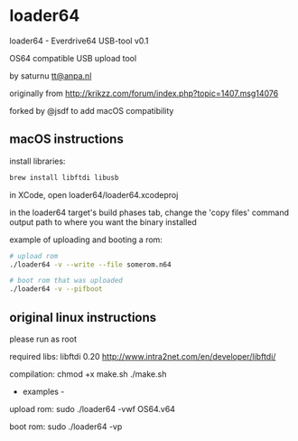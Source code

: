 # loader64
loader64 - Everdrive64 USB-tool v0.1

OS64 compatible USB upload tool

by saturnu <tt@anpa.nl>

originally from http://krikzz.com/forum/index.php?topic=1407.msg14076

forked by @jsdf to add macOS compatibility

## macOS instructions

install libraries:

```bash
brew install libftdi libusb
```

in XCode, open loader64/loader64.xcodeproj

in the loader64 target's build phases tab, change the 'copy files' command output path to where you want the binary installed



example of uploading and booting a rom:

```bash
# upload rom
./loader64 -v --write --file somerom.n64

# boot rom that was uploaded
./loader64 -v --pifboot
```


## original linux instructions
please run as root


required libs:
libftdi 0.20
http://www.intra2net.com/en/developer/libftdi/


compilation:
chmod +x make.sh
./make.sh


- examples -

upload rom:
sudo ./loader64 -vwf OS64.v64

boot rom:
sudo ./loader64 -vp

